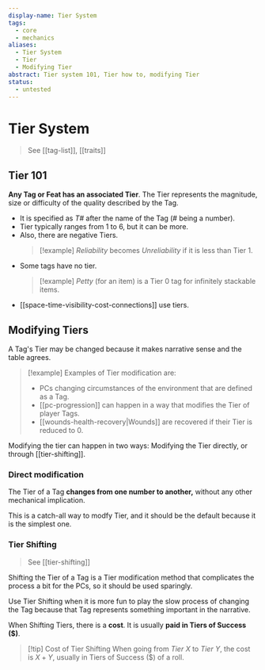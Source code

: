 ```yaml
---
display-name: Tier System
tags:
  - core
  - mechanics
aliases:
  - Tier System
  - Tier
  - Modifying Tier
abstract: Tier system 101, Tier how to, modifying Tier
status:
  - untested
---
```

# Tier System
> See [[tag-list]], [[traits]]

## Tier 101
**Any Tag or Feat has an associated Tier**. The Tier represents the magnitude, size or difficulty of the quality described by the Tag.
- It is specified as *T#* after the name of the Tag (# being a number).
- Tier typically ranges from 1 to 6, but it can be more.
- Also, there are negative Tiers.
  > [!example] 
  > *Reliability* becomes *Unreliability* if it is less than Tier 1.
- Some tags have no tier.
  > [!example]
  > *Petty* (for an item) is a Tier 0 tag for infinitely stackable items.
- [[space-time-visibility-cost-connections]] use tiers.

## Modifying Tiers
A Tag's Tier may be changed because it makes narrative sense and the table agrees.
> [!example] Examples of Tier modification are:
> - PCs changing circumstances of the environment that are defined as a Tag.
> - [[pc-progression]] can happen in a way that modifies the Tier of player Tags.
> - [[wounds-health-recovery|Wounds]] are recovered if their Tier is reduced to 0.

Modifying the tier can happen in two ways: Modifying the Tier directly, or through [[tier-shifting]].
### Direct modification
The Tier of a Tag **changes from one number to another,** without any other mechanical implication.

This is a catch-all way to modfy Tier, and it should be the default because it is the simplest one.
### Tier Shifting
> See [[tier-shifting]]

Shifting the Tier of a Tag is a Tier modification method that complicates the process a bit for the PCs, so it should be used sparingly.

Use Tier Shifting when it is more fun to play the slow process of changing the Tag because that Tag represents something important in the narrative.

When Shifting Tiers, there is a **cost**. It is usually **paid in Tiers of Success ($)**.
> [!tip] Cost of Tier Shifting
> When going from *Tier X* to *Tier Y*, the cost is $X + Y$, usually in Tiers of Success ($) of a roll.